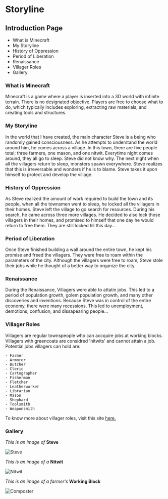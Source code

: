 # Storyline

## Introduction Page

* What is Minecraft
* My Storyline
* History of Oppression
* Period of Liberation
* Renaissance
* Villager Roles
* Gallery

### What is Minecraft
Minecraft is a game where a player is inserted into a 3D world with infinite terrain. There is no designated objective. Players are free to choose what to do, which typically includes exploring, extracting raw materials, and creating tools and structures.

### My Storyline
In the world that I have created, the main character Steve is a being who randomly gained consciousness. As he attempts to understand the world around him, he comes across a village. In this town, there are five people total; three farmers, one mason, and one nitwit. Everytime night comes around, they all go to sleep. Steve did not know why. The next night when all the villagers return to sleep, monsters spawn everywhere. Steve realizes that this is irreversable and wonders if he is to blame. Steve takes it upon himself to protect and develop the village.

### History of Oppression
As Steve realized the amount of work required to build the town and its people, when all the townsmen went to sleep, he locked all the villagers in their homes. Steve left the village to go search for resources. During his search, he came across three more villages. He decided to also lock those villagers in their homes, and promised to himself that one day he would return to free them. They are still locked till this day...

### Period of Liberation
Once Steve finished building a wall around the entire town, he kept his promise and freed the villagers. They were free to roam within the parameters of the city. Although the villagers were free to roam, Steve stole their jobs while he thought of a better way to organize the city.

### Renaissance
During the Renaissance, Villagers were able to attatin jobs. This led to a period of population growth, golem population growth, and many other discoveries and inventions. Because Steve was in control of the entire economy, there were many recessions. This led to unemployment, demotions, confusion, and dissapearing people...

### Villager Roles
Villagers are regular townspeople who can accquire jobs at working blocks. Villagers with greencoats are considred 'nitwits' and cannot attain a job. Potential jobs villagers can hold are:

    - Farmer
    - Armorer
    - Butcher
    - Cleric
    - Cartographer
    - Fisherman
    - Fletcher
    - Leatherworker
    - Librarian
    - Mason
    - Shephard
    - Toolsmith
    - Weaponsmith
To know more about villager roles, visit this site [here.](https://apexminecrafthosting.com/minecraft-villager-jobs-a-guide/ "To the site")

### Gallery

*This is an image of* **Steve**

![Steve](https://user-images.githubusercontent.com/89501767/138538442-0b869849-4a80-48f4-b928-1ebd38b9159d.jpeg)

*This is an image of a* **Nitwit**

![Nitwit](https://user-images.githubusercontent.com/89501767/138538555-fef08512-1d61-4232-be6f-3e461c6e4db0.png)

*This is an image of a farmer's* **Working Block**

![Composter](https://user-images.githubusercontent.com/89501767/138538585-e073511e-98b6-4e46-a43a-85668be59325.png)
